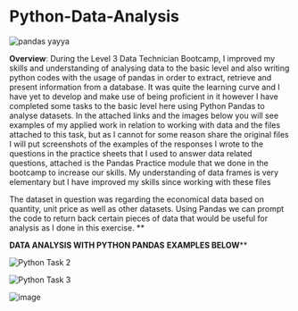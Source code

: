 # Python-Data-Analysis

![pandas yayya](https://github.com/insights000/Python-Data-Analysis/assets/150028138/f9e894e1-2bdc-4899-85ac-18a97feb8ece)


**Overview**: During the Level 3 Data Technician Bootcamp, I improved my skills and understanding of analysing data to the basic level and also writing python codes with the usage of pandas in order to extract, retrieve and present information from a database. It was quite the learning curve and I have yet to develop and make use of being proficient in it however I have completed some tasks to the basic level here using Python Pandas to analyse datasets. In the attached links and the images below you will see examples of my applied work in relation to working with data and the files attached to this task, but as I cannot for some reason share the original files I will put screenshots of the examples of the responses I wrote to the questions in the practice sheets that I used to answer data related questions, attached is the Pandas Practice module that we done in the bootcamp to increase our skills. My understanding of data frames is very elementary but I have improved my skills since working with these files

The dataset in question was regarding the economical data based on quantity, unit price as well as other datasets. Using Pandas we can prompt the code to return back certain pieces of data that would be useful for analysis as I done in this exercise.
**

**DATA ANALYSIS WITH PYTHON PANDAS**
**EXAMPLES BELOW****

![Python Task 2](https://github.com/insights000/Python-Data-Analysis/assets/150028138/10d4cc25-1fd9-4385-ae81-8c91450e089a)









![Python Task 3](https://github.com/insights000/Python-Data-Analysis/assets/150028138/029b8106-19e0-4968-bc04-3695ca0178b8)














![image](https://github.com/insights000/Python-Data-Analysis/assets/150028138/bbde6360-8eba-4d22-8b39-f4e272f6e048)


























